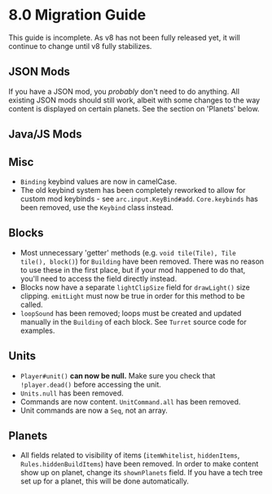 # 8.0 Migration Guide

This guide is incomplete. As v8 has not been fully released yet, it will continue to change until v8 fully stabilizes.

## JSON Mods

If you have a JSON mod, you *probably* don't need to do anything. All existing JSON mods should still work, albeit with some changes to the way content is displayed on certain planets. See the section on 'Planets' below.

## Java/JS Mods

## Misc

- `Binding` keybind values are now in camelCase.
- The old keybind system has been completely reworked to allow for custom mod keybinds - see `arc.input.KeyBind#add`. `Core.keybinds` has been removed, use the `Keybind` class instead.

## Blocks

- Most unnecessary 'getter' methods (e.g. `void tile(Tile), Tile tile(), block()`) for `Building` have been removed. There was no reason to use these in the first place, but if your mod happened to do that, you'll need to access the field directly instead.
- Blocks now have a separate `lightClipSize` field for `drawLight()` size clipping. `emitLight` must now be true in order for this method to be called.
- `loopSound` has been removed; loops must be created and updated manually in the `Building` of each block. See `Turret` source code for examples.

## Units

- `Player#unit()` **can now be null.** Make sure you check that `!player.dead()` before accessing the unit.
- `Units.null` has been removed.
- Commands are now content. `UnitCommand.all` has been removed.
- Unit commands are now a `Seq`, not an array.

## Planets

- All fields related to visibility of items (`itemWhitelist`, `hiddenItems`, `Rules.hiddenBuildItems`) have been removed. In order to make content show up on planet, change its `shownPlanets` field. If you have a tech tree set up for a planet, this will be done automatically.
